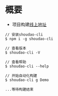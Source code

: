 # 概要

- 项目构建[线上地址](/wiki)
```
// 安装shoudao-cli
$ npm i -g shoudao-cli

// 查看版本
$ shoudao-cli -V

// 查看帮助
$ shoudao-cli --help

// 开始自动化构建
$ shoudao-cli g Demo

...等待构建结束

```
